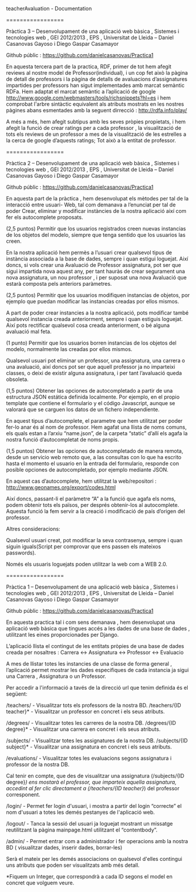 teacherAvaluation - Documentation

=================

Pràctica 3 – Desenvolupament de una aplicació web bàsica , Sistemes i tecnologies web , GEI 2012/2013 , EPS , Universitat de Lleida – Daniel Casanovas Gayoso i Diego Gaspar Casamayor

Github públic : https://github.com/danielcasanovas/Practica1

En aquesta tercera part de la practica, RDF, primer de tot hem afegit reviews al nostre model de Professor(individual), i un cop fet això la pàgina de detall de professors i la pàgina de detalls de avaluacions d’assignatures impartides per professors han sigut implementades amb marcat semàntic RDFa. Hem adaptat el marcat semàntic a l’aplicació de google http://www.google.com/webmasters/tools/richsnippets?hl=es i hem comprobat l'arbre sintàctic equivalent als atributs mostrats en les nostres pàgines abans esmentades amb la seguent dirrecció : http://rdfa.info/play/

A més a més, hem afegit subtipus amb les seves pròpies propietats,  i hem afegit la funció de crear ratings per a cada professor , la visualització de tots els reviews de un professor a mes de la visualització de les estrelles a la cerca de google d’aquests ratings; Tot això a la entitat de professor.

=================

Pràctica 2 – Desenvolupament de una aplicació web bàsica , Sistemes i tecnologies web , GEI 2012/2013 , EPS , Universitat de Lleida – Daniel Casanovas Gayoso i Diego Gaspar Casamayor

Github públic : https://github.com/danielcasanovas/Practica1

En aquesta part de la pràctica , hem desenvolupat els mètodes per tal de la interacció entre usuari- Web, tal com demanava a l’enunciat per tal de poder Crear, eliminar y modificar instàncies de la nostra aplicació així com fer els autocomplete proposats.

(2,5 puntos) Permitir que los usuarios registrados creen nuevas instancias de los objetos del modelo, siempre que tenga sentido que los usuarios las creen.

En la nostra aplicació hem permès a l’usuari crear qualsevol tipus de instància associada a la base de dades, sempre i quan estigui loguejat.
Així doncs, si vols crear una Avaluació de Professor assignatura, pot ser que sigui impartida nova aquest any, per tant hauràs de crear segurament una nova assignatura, un nou professor , i per suposat una nova Avaluació que estarà composta pels anteriors paràmetres.


(2,5 puntos) Permitir que los usuarios modifiquen instancias de objetos, por ejemplo que puedan modificar las instancias creadas por ellos mismos.

A part de poder crear instancies a la nostra aplicació, pots modificar també qualsevol instancia creada anteriorment, sempre i quan estiguis loguejat. Així pots rectificar qualsevol cosa creada anteriorment, o bé alguna avaluació mal feta.

(1 punto) Permitir que los usuarios borren instancias de los objetos del modelo, normalmente las creadas por ellos mismos.

Qualsevol usuari pot eliminar un professor, una assignatura, una carrera o una avaluació, així doncs pot ser que aquell professor ja no imparteixi classes, o deixi de existir alguna assignatura, i per tant l’avaluació queda obsoleta.

(1,5 puntos) Obtener las opciones de autocompletado a partir de una estructura JSON estática definida localmente. Por ejemplo, en el propio template que contiene el formulario y el código Javascript, aunque se valorará que se carguen los datos de un fichero independiente.

En aquest tipus d’autocomplete, el parametre que hem utilitzat per poder fer-lo anar és al nom de professor. Hem agafat una llista de noms comuns, els quals estan a l’arxiu “name.json”, de la carpeta “static” d’allí els agafa la nostra funció d’autocompletat de noms propis.


(1,5 puntos) Obtener las opciones de autocompletado de manera remota, desde un servicio web remoto que, a las consultas con lo que ha escrito hasta el momento el usuario en la entrada del formulario, responde con posible opciones de autocompletado, por ejemplo mediante JSON.

En aquest cas d’autocomplete, hem utilitzat la web/repositori : http://www.geonames.org/export/codes.html

Així doncs, passant-li el paràmetre “A” a la funció que agafa els noms, podem obtenir tots els països, per després obtenir-los al autocomplete. Aquesta funció la fem servir a la creació i modificació de país d’origen del professor. 

Altres consideracions:

Qualsevol usuari creat, pot modificar la seva contrasenya, sempre i quan siguin iguals(Script per comprovar que ens passen els mateixos passwords).

Només els usuaris loguejats poden utilitzar la web com a WEB 2.0.

=================

Pràctica 1 – Desenvolupament de una aplicació web bàsica , Sistemes i tecnologies web , GEI 2012/2013 , EPS , Universitat de Lleida – Daniel Casanovas Gayoso i Diego Gaspar Casamayor

Github públic : https://github.com/danielcasanovas/Practica1

En aquesta practica tal i com sens demanava , hem desenvolupat una aplicació web bàsica que tingues accés a les dades de una base de dades , utilitzant les eines proporcionades per Django.

L’aplicació llista el contingut de les entitats pròpies de una base de dades creada per nosaltres : Carrera <-> Assignatura <-> Professor <-> Evaluacio

A mes de llistar totes les instancies de una classe de forma general , l’aplicació permet mostrar les dades especifiques de cada instancia ja sigui una Carrera , Assignatura o un Professor.


Per accedir a l'informació a tavés de la direcció url que tenim definida és el següent:

/teachers/ - Visualitzar tots els professors de la nostra BD.
/teachers/{ID teacher}* - Visualitzar un professor en concret i els seus atributs.

/degrees/ - Visualitzar totes les carreres de la nostra DB.
/degrees/{ID degree}* - Visualitzar una  carrera en concret i els seus atributs.

/subjects/ - Visualitzar totes les assignatures de la nostra DB.
/subjects/{ID subject}* - Visualitzar una  assignatura en concret i els seus atributs.

/evaluations/ - Visualitzar totes les evaluacions segons assignatura i professor de la nostra DB.

Cal tenir en compte, que des de visualitzar una assignatura (/subjects/{ID degree}*) ens mostarà el professor, que imparteix aquella assignatura, accedint al fer clic directament a (/teachers/{ID teacher}*) del professor corresponent.

/login/ - Permet fer login d'usuari, i mostra a partir del login “correcte” el nom d'usuari a totes les demés pestanyes de l'aplicació web.

/logout/ - Tanca la sessió del usuari ja loguejat mostrant un missatge reutilitzant la pàgina mainpage.html utilitzant el “contentbody”.

/admin/  - Permet entrar com a administrador i fer operacions amb la nostra BD ( visualitzar dades, inserir dades, borrar-les)

Serà el mateix per les demés associacions on qualsevol d'elles contingui uns atributs que poden ser visualitzats amb més detall.

*Fiquem un Integer, que correspondrà a cada ID segons el model en concret que volguem veure.




